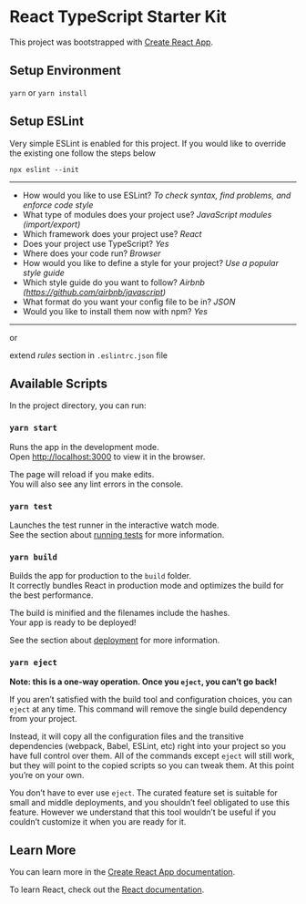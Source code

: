# React TypeScript Starter Kit

This project was bootstrapped with [Create React App](https://github.com/facebook/create-react-app).
## Setup Environment

`yarn` or `yarn install`

## Setup ESLint

Very simple ESLint is enabled for this project.
If you would like to override the existing one follow the steps below

`npx eslint --init`

---

- How would you like to use ESLint? _To check syntax, find problems, and enforce code style_
- What type of modules does your project use? _JavaScript modules (import/export)_
- Which framework does your project use? _React_
- Does your project use TypeScript? _Yes_
- Where does your code run? _Browser_
- How would you like to define a style for your project? _Use a popular style guide_
- Which style guide do you want to follow? _Airbnb (https://github.com/airbnb/javascript)_
- What format do you want your config file to be in? _JSON_
- Would you like to install them now with npm? _Yes_

---

or

 extend _rules_ section in ```.eslintrc.json``` file

## Available Scripts

In the project directory, you can run:

### `yarn start`

Runs the app in the development mode.\
Open [http://localhost:3000](http://localhost:3000) to view it in the browser.

The page will reload if you make edits.\
You will also see any lint errors in the console.

### `yarn test`

Launches the test runner in the interactive watch mode.\
See the section about [running tests](https://facebook.github.io/create-react-app/docs/running-tests) for more information.

### `yarn build`

Builds the app for production to the `build` folder.\
It correctly bundles React in production mode and optimizes the build for the best performance.

The build is minified and the filenames include the hashes.\
Your app is ready to be deployed!

See the section about [deployment](https://facebook.github.io/create-react-app/docs/deployment) for more information.

### `yarn eject`

**Note: this is a one-way operation. Once you `eject`, you can’t go back!**

If you aren’t satisfied with the build tool and configuration choices, you can `eject` at any time. This command will remove the single build dependency from your project.

Instead, it will copy all the configuration files and the transitive dependencies (webpack, Babel, ESLint, etc) right into your project so you have full control over them. All of the commands except `eject` will still work, but they will point to the copied scripts so you can tweak them. At this point you’re on your own.

You don’t have to ever use `eject`. The curated feature set is suitable for small and middle deployments, and you shouldn’t feel obligated to use this feature. However we understand that this tool wouldn’t be useful if you couldn’t customize it when you are ready for it.

## Learn More

You can learn more in the [Create React App documentation](https://facebook.github.io/create-react-app/docs/getting-started).

To learn React, check out the [React documentation](https://reactjs.org/).
